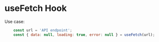 # useFetch Hook

Use case:
```js
    const url = 'API endpoint';
    const { data: null, loading: true, error: null } = useFetch(url);
```
